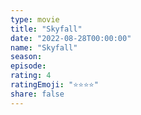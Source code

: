 ```yaml
--- 
type: movie 
title: "Skyfall" 
date: "2022-08-28T00:00:00" 
name: "Skyfall" 
season: 
episode: 
rating: 4 
ratingEmoji: "⭐️⭐️⭐️⭐️" 
share: false 
---
```

